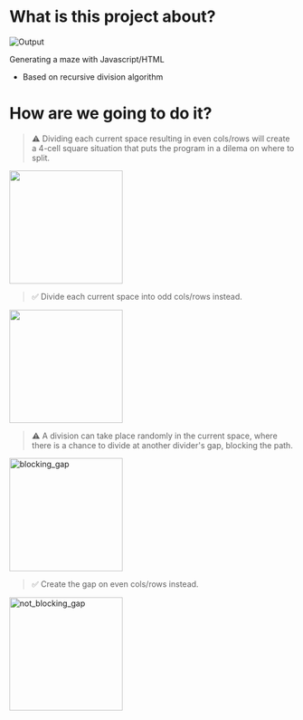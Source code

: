 # What is this project about?

![Output](https://user-images.githubusercontent.com/48362970/101325287-78f54a80-38a6-11eb-8698-0c01f9eb5fe2.png)

Generating a maze with Javascript/HTML
* Based on recursive division algorithm

# How are we going to do it?
> :warning: Dividing each current space resulting in even cols/rows will create a 4-cell square situation that puts the program in a dilema on where to split.

<img width="200" height="200" src="https://user-images.githubusercontent.com/48362970/94020755-dcaec200-fde5-11ea-88e1-c32756236bf8.png"/> 

> :white_check_mark: Divide each current space into odd cols/rows instead.

<img width="200" height="200" src="https://user-images.githubusercontent.com/48362970/94023241-9313a680-fde8-11ea-9ba6-80b381aa33b6.png"/>

> :warning: A division can take place randomly in the current space, where there is a chance to divide at another divider's gap, blocking the path. 

<img width="200" height="200" src="https://user-images.githubusercontent.com/48362970/94020357-6ad67880-fde5-11ea-9682-343dd222e9a1.png" alt="blocking_gap" />

> :white_check_mark: Create the gap on even cols/rows instead.

<img width="200" height="200" src="https://user-images.githubusercontent.com/48362970/94023391-be969100-fde8-11ea-94ef-51f0b06a3896.png" alt="not_blocking_gap" />











